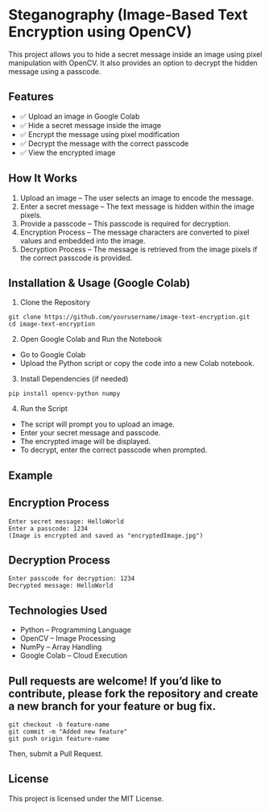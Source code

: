 # Steganography (Image-Based Text Encryption using OpenCV)

This project allows you to hide a secret message inside an image using pixel manipulation with OpenCV. It also provides an option to decrypt the hidden message using a passcode.

## Features
- ✅ Upload an image in Google Colab
- ✅ Hide a secret message inside the image
- ✅ Encrypt the message using pixel modification
- ✅ Decrypt the message with the correct passcode
- ✅ View the encrypted image

## How It Works
1. Upload an image – The user selects an image to encode the message.
2. Enter a secret message – The text message is hidden within the image pixels.
3. Provide a passcode – This passcode is required for decryption.
4. Encryption Process – The message characters are converted to pixel values and embedded into the image.
5. Decryption Process – The message is retrieved from the image pixels if the correct passcode is provided.

## Installation & Usage (Google Colab)
1. Clone the Repository
```
git clone https://github.com/yourusername/image-text-encryption.git
cd image-text-encryption
```
2. Open Google Colab and Run the Notebook
- Go to Google Colab
- Upload the Python script or copy the code into a new Colab notebook.
3. Install Dependencies (if needed)
```
pip install opencv-python numpy
```
4. Run the Script
- The script will prompt you to upload an image.
- Enter your secret message and passcode.
- The encrypted image will be displayed.
- To decrypt, enter the correct passcode when prompted.

## Example 
## Encryption Process
```
Enter secret message: HelloWorld
Enter a passcode: 1234
(Image is encrypted and saved as "encryptedImage.jpg")
```
## Decryption Process
```
Enter passcode for decryption: 1234
Decrypted message: HelloWorld
```

## Technologies Used
* Python – Programming Language
* OpenCV – Image Processing
* NumPy – Array Handling
* Google Colab – Cloud Execution


## Pull requests are welcome! If you’d like to contribute, please fork the repository and create a new branch for your feature or bug fix.
```
git checkout -b feature-name
git commit -m "Added new feature"
git push origin feature-name
```
Then, submit a Pull Request.

## License
This project is licensed under the MIT License. 
